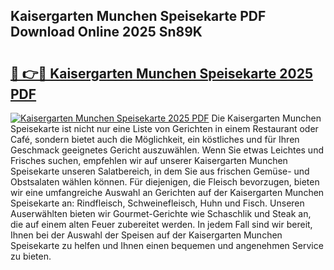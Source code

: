 ## Kaisergarten Munchen Speisekarte PDF Download Online 2025 Sn89K

# <h2><a href="http://gcb4su.nevu.top/?p=Kaisergarten+Munchen+Speisekarte">🔗 👉🔴 Kaisergarten Munchen Speisekarte 2025 PDF</a></h2>

[![Kaisergarten Munchen Speisekarte 2025 PDF](https://i.imgur.com/dBaPXMq.png)](http://gcb4su.nevu.top/?p=Kaisergarten+Munchen+Speisekarte)
Die Kaisergarten Munchen Speisekarte ist nicht nur eine Liste von Gerichten in einem Restaurant oder Café, sondern bietet auch die Möglichkeit, ein köstliches und für Ihren Geschmack geeignetes Gericht auszuwählen. Wenn Sie etwas Leichtes und Frisches suchen, empfehlen wir auf unserer Kaisergarten Munchen Speisekarte unseren Salatbereich, in dem Sie aus frischen Gemüse- und Obstsalaten wählen können. Für diejenigen, die Fleisch bevorzugen, bieten wir eine umfangreiche Auswahl an Gerichten auf der Kaisergarten Munchen Speisekarte an: Rindfleisch, Schweinefleisch, Huhn und Fisch. Unseren Auserwählten bieten wir Gourmet-Gerichte wie Schaschlik und Steak an, die auf einem alten Feuer zubereitet werden. In jedem Fall sind wir bereit, Ihnen bei der Auswahl der Speisen auf der Kaisergarten Munchen Speisekarte zu helfen und Ihnen einen bequemen und angenehmen Service zu bieten.
